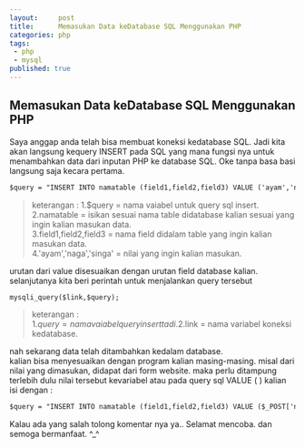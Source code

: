 ```yaml
---
layout:     post
title:      Memasukan Data keDatabase SQL Menggunakan PHP  
categories: php
tags:
 - php
 - mysql
published: true
---
```

## Memasukan Data keDatabase SQL Menggunakan PHP 

Saya anggap anda telah bisa membuat koneksi kedatabase SQL. Jadi kita akan langsung kequery INSERT pada SQL yang mana fungsi nya untuk menambahkan data dari inputan PHP ke database SQL. Oke tanpa basa basi langsung saja kecara pertama.

```html
$query = "INSERT INTO namatable (field1,field2,field3) VALUE ('ayam','naga','singa')"
```

> keterangan : 1.$query = nama vaiabel untuk query sql insert.  
2.namatable = isikan sesuai nama table didatabase kalian sesuai yang ingin kalian masukan data.  
3.field1,field2,field3 = nama field didalam table yang ingin kalian masukan data.  
4.'ayam','naga','singa' = nilai yang ingin kalian masukan.  

urutan dari value disesuaikan dengan urutan field database kalian.  
selanjutanya kita beri perintah untuk menjalankan query tersebut
```html
mysqli_query($link,$query);
```
> keterangan :  
1.$query = nama vaiabel query insert tadi.  
2.$link = nama variabel koneksi kedatabase.  

nah sekarang data telah ditambahkan kedalam database.  
kalian bisa menyesuaikan dengan program kalian masing-masing. misal dari nilai yang dimasukan, didapat dari
form website. maka perlu ditampung terlebih dulu nilai tersebut kevariabel atau pada query sql VALUE ( ) kalian isi dengan :

```html
$query = "INSERT INTO namatable (field1,field2,field3) VALUE ($_POST['nama_input'],$_POST['nama_input'],$_POST['nama_input'])"
```

Kalau ada yang salah tolong komentar nya ya.. Selamat mencoba. dan semoga bermanfaat. ^_^
